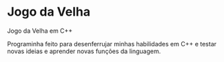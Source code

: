 # Jogo da Velha
 Jogo da Velha em C++

Programinha feito para desenferrujar minhas habilidades em C++ e testar novas ideias e aprender novas funções da linguagem.